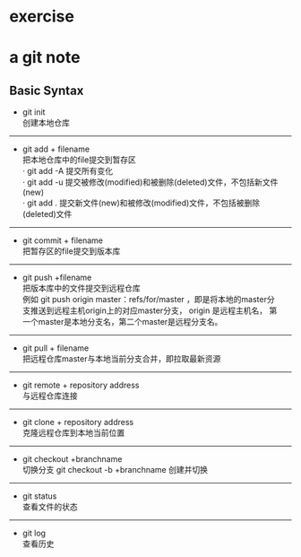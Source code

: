 # exercise   
# a git note   
## Basic Syntax   
* git init                                              
创建本地仓库   
*************************************
* git add + filename    
把本地仓库中的file提交到暂存区   
·  git add -A  提交所有变化   
·  git add -u  提交被修改(modified)和被删除(deleted)文件，不包括新文件(new)   
·  git add .  提交新文件(new)和被修改(modified)文件，不包括被删除(deleted)文件   
*************************************
* git commit + filename   
把暂存区的file提交到版本库   
*************************************
* git push +filename       
把版本库中的文件提交到远程仓库               
例如 git push origin master：refs/for/master ，即是将本地的master分   
支推送到远程主机origin上的对应master分支， origin 是远程主机名， 第   
一个master是本地分支名，第二个master是远程分支名。   
*************************************
* git pull + filename   
把远程仓库master与本地当前分支合并，即拉取最新资源   
*************************************
* git remote + repository address   
与远程仓库连接   
*************************************
* git clone + repository address   
克隆远程仓库到本地当前位置    
*************************************
* git checkout  +branchname   
切换分支     git checkout -b +branchname 创建并切换   
************************************
* git status   
查看文件的状态   
*************************************
* git log   
查看历史   